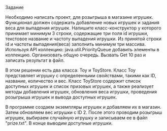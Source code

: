 Задание

Необходимо написать проект, для розыгрыша в магазине игрушек. Функционал должен содержать добавление новых игрушек и задания веса для выпадения игрушек.
Напишите класс-конструктор у которого принимает минимум 3 строки, содержащие три поля id игрушки, текстовое название и частоту выпадения игрушки.
Из принятой строки id и частоты выпадения(веса) заполнить минимум три массива.
Используя API коллекцию: java.util.PriorityQueue добавить элементы в коллекцию.
Организовать общую очередь.
Вызвать Get 10 раз и записать результат в файл.


В этом решении есть два класса: Toy и ToyStore. Класс Toy представляет игрушку с определенными свойствами, такими как ID, название, количество и вес. Класс ToyStore содержит список доступных игрушек и список призовых игрушек, а также реализует методы добавления игрушек, обновления веса игрушки, проведения розыгрыша игрушек и вывода доступных игрушек.

В программе создаем экземпляры игрушек и добавляем их в магазин. Затем обновляем вес игрушки с ID 2. После этого проводим розыгрыш игрушек, выбираем случайную игрушку и записываем ее в файл "prize.txt". В конце выводим доступные игрушки.

